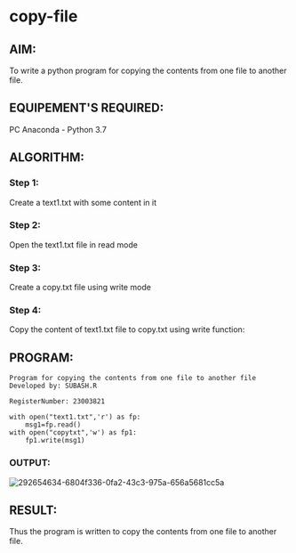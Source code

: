 # copy-file
## AIM:
To write a python program for copying the contents from one file to another file.
## EQUIPEMENT'S REQUIRED: 
PC
Anaconda - Python 3.7
## ALGORITHM: 
### Step 1:
Create a text1.txt with some content in it
### Step 2: 
 Open the text1.txt file in read mode
### Step 3: 
Create a copy.txt file using write mode
### Step 4:  
Copy the content of text1.txt file to copy.txt using write function:
## PROGRAM:
```
Program for copying the contents from one file to another file
Developed by: SUBASH.R
```
```
RegisterNumber: 23003821

with open("text1.txt",'r') as fp:
    msg1=fp.read()
with open("copytxt",'w') as fp1:
    fp1.write(msg1)
```
### OUTPUT:
![292654634-6804f336-0fa2-43c3-975a-656a5681cc5a](https://github.com/rsubash17/copy-file/assets/147139828/a2e77bde-374b-482b-a00d-ca2576432ac6)

## RESULT:
Thus the program is written to copy the contents from one file to another file.
